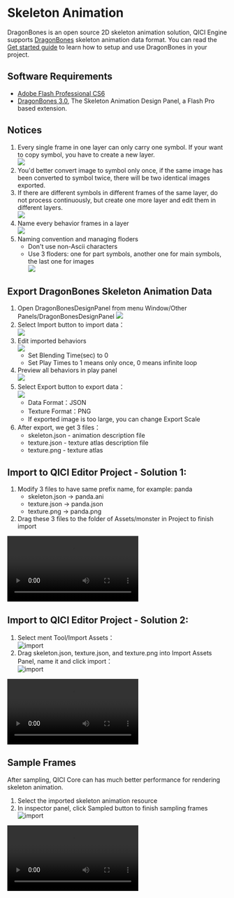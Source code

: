 # Skeleton Animation

DragonBones is an open source 2D skeleton animation solution, 
QICI Engine supports [DragonBones](http://dragonbones.effecthub.com/download.html) skeleton animation data format. 
You can read the [Get started guide](http://dragonbones.effecthub.com/getting_started_en.html) 
to learn how to setup and use DragonBones in your project.   

## Software Requirements
* [Adobe Flash Professional CS6](http://www.adobe.com/)
* [DragonBones 3.0](http://dragonbones.effecthub.com/download.html), The Skeleton Animation Design Panel, a Flash Pro based extension.

## Notices
1. Every single frame in one layer can only carry one symbol. If your want to copy symbol, you have to create a new layer.    
	![](images/1.png)   
2. You'd better convert image to symbol only once, if the same image has been converted to symbol twice, there will be two identical images exported.   
3. If there are different symbols in different frames of the same layer, do not process continuously, but create one more layer and edit them in different layers.   
	![](images/2.png)   
4. Name every behavior frames in a layer    
	![](images/3.png)   
5. Naming convention and managing floders   
	* Don't use non-Ascii characters    
    * Use 3 floders: one for part symbols, another one for main symbols, the last one for images    
    ![](images/4.png)   

## Export DragonBones Skeleton Animation Data
1. Open DragonBonesDesignPanel from menu Window/Other Panels/DragonBonesDesignPanel 
	![](images/5.png)  
2. Select Import button to import data：  
  ![](images/6.png)  
3. Edit imported behaviors  
	![](images/7.png)          
	* Set Blending Time(sec) to 0 
	* Set Play Times to 1 means only once, 0 means infinite loop 
4. Preview all behaviors in play panel        
	![](images/8.png)   
5. Select Export button to export data：  
	![](images/9.png)   
	* Data Format：JSON
	* Texture Format：PNG
	* If exported image is too large, you can change Export Scale
6. After export, we get 3 files：
	* skeleton.json - animation description file
	* texture.json - texture atlas description file
	* texture.png - texture atlas

## Import to QICI Editor Project - Solution 1:  
1. Modify 3 files to have same prefix name, for example: panda
    * skeleton.json -> panda.ani
    * texture.json -> panda.json
    * texture.png -> panda.png
2. Drag these 3 files to the folder of Assets/monster in Project to finish import

<video controls="controls" src="../video/import_dragonbone1.mp4"></video> 

## Import to QICI Editor Project - Solution 2:  
1. Select ment Tool/Import Assets：  
  ![import](images/i1.png)  
2. Drag skeleton.json, texture.json, and texture.png into Import Assets Panel, name it and click import：    
  ![import](images/i2.png)  

<video controls="controls" src="../video/import_dragonbone2.mp4"></video>  

## Sample Frames
After sampling, QICI Core can has much better performance for rendering skeleton animation.
1. Select the imported skeleton animation resource
2. In inspector panel, click Sampled button to finish sampling frames  
  ![import](images/i3.png)    

<video controls="controls" src="../video/sampled_dragonbone.mp4"></video> 
